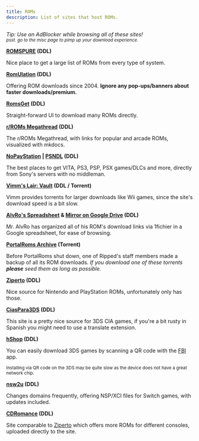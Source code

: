 ```yaml
---
title: ROMs
description: List of sites that host ROMs.
---
```


*Tip: Use an AdBlocker while browsing all of these sites!*  
<sub>*psst. go to the misc page to pimp up your download experience.*</sub>

**[ROMSPURE](https://romspure.cc/roms) (DDL)**

Nice place to get a large list of ROMs from every type of system.

**[RomUlation](https://www.romulation.org/) (DDL)**  

Offering ROM downloads since 2004. **Ignore any pop-ups/banners about faster downloads/premium.**

**[RomsGet](https://romsget.io/) (DDL)**  

Straight-forward UI to download many ROMs directly.

**[r/ROMs Megathread](https://r-roms.github.io/) (DDL)**

The r/ROMs Megathread, with links for popular and arcade ROMs, visualized with mkdocs.

**[NoPayStation](https://nopaystation.com/) | [PSNDL](https://psndl.net/) (DDL)**

 The best places to get VITA, PS3, PSP, PSX games/DLCs and more, directly from Sony's servers with no middleman.

**[Vimm's Lair: Vault](https://vimm.net/vault/) (DDL / Torrent)**

Vimm provides torrents for larger downloads like Wii games, since the site's download speed is a bit slow.

**[AlvRo's Spreadsheet](https://docs.google.com/spreadsheets/d/19tAZ1KNEUZ58e-4kPJGh947alDb1oyrNpzcnCLk7DEE/pubhtml) & [Mirror on Google Drive](https://drive.google.com/drive/folders/1tnUrpX5X0dTite9_m6e0T4003T_NGhWe) (DDL)**

Mr. AlvRo has organized all of his ROM's download links via 1fichier in a Google spreadsheet, for ease of browsing.

**[PortalRoms Archive](https://1fichier.com/?pptel9kppt5ay95nxfmw) (Torrent)**

Before PortalRoms shut down, one of Ripped's staff members made a backup of all its ROM downloads.
*If you download one of these torrents **please** seed them as long as possible.*

**[Ziperto](https://www.ziperto.com) (DDL)**

Nice source for Nintendo and PlayStation ROMs, unfortunately only has those.

**[CiasPara3DS](https://ciaspara3ds.blogspot.com/) (DDL)**

This site is a pretty nice source for 3DS CIA games, if you're a bit rusty in Spanish you might need to use a translate extension.

**[hShop](https://hshop.erista.me/) (DDL)**

You can easily download 3DS games by scanning a QR code with the [FBI](https://gbatemp.net/threads/release-fbi-open-source-cia-installer.386433/) app.

<sub>Installing via QR code on the 3DS may be quite slow as the device does not have a great network chip.</sub>


**[nsw2u](https://nsw2u.xyz/) (DDL)**

Changes domains frequently, offering NSP/XCI files for Switch games, with updates included.

**[CDRomance](https://cdromance.com/) (DDL)**

Site comparable to [Ziperto](https://ziperto.com) which offers more ROMs for different consoles, uploaded directly to the site.
